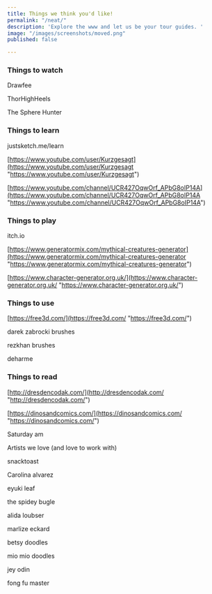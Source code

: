 ```yaml
---
title: Things we think you'd like!
permalink: "/neat/"
description: 'Explore the www and let us be your tour guides. '
image: "/images/screenshots/moved.png"
published: false

---
```

### Things to watch 

Drawfee

ThorHighHeels

The Sphere Hunter

### Things to learn 

justsketch.me/learn

[https://www.youtube.com/user/Kurzgesagt](https://www.youtube.com/user/Kurzgesagt "https://www.youtube.com/user/Kurzgesagt")

[https://www.youtube.com/channel/UCR427OqwOrf_APbG8oIP14A](https://www.youtube.com/channel/UCR427OqwOrf_APbG8oIP14A "https://www.youtube.com/channel/UCR427OqwOrf_APbG8oIP14A")

### Things to play 

itch.io

[https://www.generatormix.com/mythical-creatures-generator](https://www.generatormix.com/mythical-creatures-generator "https://www.generatormix.com/mythical-creatures-generator")

[https://www.character-generator.org.uk/](https://www.character-generator.org.uk/ "https://www.character-generator.org.uk/")

### Things to use

[https://free3d.com/](https://free3d.com/ "https://free3d.com/")

darek zabrocki brushes 

rezkhan brushes 

deharme 

### Things to read

[http://dresdencodak.com/](http://dresdencodak.com/ "http://dresdencodak.com/")

[https://dinosandcomics.com/](https://dinosandcomics.com/ "https://dinosandcomics.com/")

Saturday am 

Artists we love (and love to work with) 

snacktoast 

Carolina alvarez 

eyuki leaf 

the spidey bugle 

alida loubser 

marlize eckard 

betsy doodles 

mio mio doodles 

jey odin 

fong fu master 